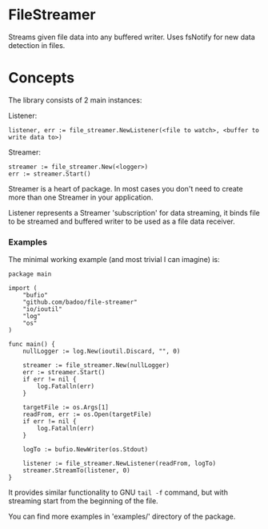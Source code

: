 # FileStreamer
Streams given file data into any buffered writer. Uses fsNotify for new data detection in files.

# Concepts

The library consists of 2 main instances:

Listener:
```
listener, err := file_streamer.NewListener(<file to watch>, <buffer to write data to>)
```

Streamer:
```
streamer := file_streamer.New(<logger>)
err := streamer.Start()
```

Streamer is a heart of package. In most cases you don't need to create more than one Streamer in your application.

Listener represents a Streamer 'subscription' for data streaming,
it binds file to be streamed and buffered writer to be used as a file data receiver.

### Examples

The minimal working example (and most trivial I can imagine) is:

```
package main

import (
	"bufio"
	"github.com/badoo/file-streamer"
	"io/ioutil"
	"log"
	"os"
)

func main() {
	nullLogger := log.New(ioutil.Discard, "", 0)

	streamer := file_streamer.New(nullLogger)
	err := streamer.Start()
	if err != nil {
		log.Fatalln(err)
	}

	targetFile := os.Args[1]
	readFrom, err := os.Open(targetFile)
	if err != nil {
		log.Fatalln(err)
	}

	logTo := bufio.NewWriter(os.Stdout)

	listener := file_streamer.NewListener(readFrom, logTo)
	streamer.StreamTo(listener, 0)
}
```

It provides similar functionality to GNU `tail -f` command, but with streaming 
start from the beginning of the file.

You can find more examples in 'examples/' directory of the package.
